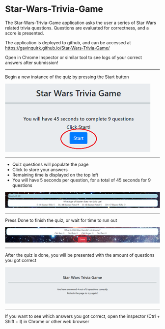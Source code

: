# Star-Wars-Trivia-Game

The Star-Wars-Trivia-Game application asks the user a series of Star Wars related trivia questions. Questions are evaluated for correctness, and a score is presented.

The application is deployed to github, and can be accessed at https://gavinquirk.github.io/Star-Wars-Trivia-Game/

Open in Chrome Inspector or similar tool to see logs of your correct answers after submission!

<hr>

Begin a new instance of the quiz by pressing the Start button

<img src='./assets/images/readme-images/start-button.png'>

<hr>

  * Quiz questions will populate the page
  * Click to store your answers
  * Remaining time is displayed on the top left
  * You will have 5 seconds per question, for a total of 45 seconds for 9 questions

<img src='./assets/images/readme-images/time-left-and-answer.png'>

<hr>

Press Done to finish the quiz, or wait for time to run out

<img src='./assets/images/readme-images/done-button.png'>

<hr>

After the quiz is done, you will be presented with the amount of questions you got correct

<img src='./assets/images/readme-images/finish-page.png'>

<hr>

If you want to see which answers you got correct, open the inspector (Ctrl + Shift + I) in Chrome or other web browser
